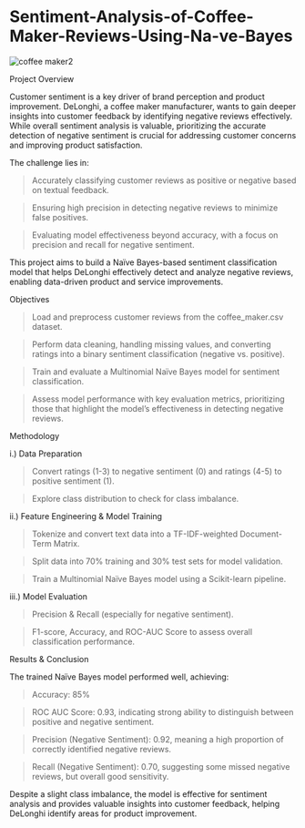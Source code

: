 # Sentiment-Analysis-of-Coffee-Maker-Reviews-Using-Na-ve-Bayes

![coffee maker2](https://github.com/user-attachments/assets/0283f565-870f-4b4b-96b7-e7a7fa8e7add)

Project Overview

Customer sentiment is a key driver of brand perception and product improvement. DeLonghi, a coffee maker manufacturer, wants to gain deeper insights into customer feedback by identifying negative reviews effectively. While overall sentiment analysis is valuable, prioritizing the accurate detection of negative sentiment is crucial for addressing customer concerns and improving product satisfaction.

The challenge lies in:

> Accurately classifying customer reviews as positive or negative based on textual feedback.

> Ensuring high precision in detecting negative reviews to minimize false positives.

> Evaluating model effectiveness beyond accuracy, with a focus on precision and recall for negative sentiment.

This project aims to build a Naïve Bayes-based sentiment classification model that helps DeLonghi effectively detect and analyze negative reviews, enabling data-driven product and service improvements.

Objectives

> Load and preprocess customer reviews from the coffee_maker.csv dataset.

> Perform data cleaning, handling missing values, and converting ratings into a binary sentiment classification (negative vs. positive).

> Train and evaluate a Multinomial Naïve Bayes model for sentiment classification.

> Assess model performance with key evaluation metrics, prioritizing those that highlight the model’s effectiveness in detecting negative reviews.

Methodology

i.) Data Preparation

> Convert ratings (1-3) to negative sentiment (0) and ratings (4-5) to positive sentiment (1).

> Explore class distribution to check for class imbalance.

ii.)  Feature Engineering & Model Training

> Tokenize and convert text data into a TF-IDF-weighted Document-Term Matrix.

> Split data into 70% training and 30% test sets for model validation.

> Train a Multinomial Naïve Bayes model using a Scikit-learn pipeline.

iii.) Model Evaluation

> Precision & Recall (especially for negative sentiment).

> F1-score, Accuracy, and ROC-AUC Score to assess overall classification performance.

Results & Conclusion

The trained Naïve Bayes model performed well, achieving:

> Accuracy: 85%

> ROC AUC Score: 0.93, indicating strong ability to distinguish between positive and negative sentiment.

> Precision (Negative Sentiment): 0.92, meaning a high proportion of correctly identified negative reviews.

> Recall (Negative Sentiment): 0.70, suggesting some missed negative reviews, but overall good sensitivity.

Despite a slight class imbalance, the model is effective for sentiment analysis and provides valuable insights into customer feedback, helping DeLonghi identify areas for product improvement.

 
